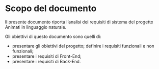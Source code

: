 # Scopo del documento
Il presente documento riporta l’analisi dei requisiti di sistema del progetto Animati in linguaggio naturale.

Gli obiettivi di questo documento sono quelli di:

- presentare gli obiettivi del progetto;
definire i requisiti funzionali e non funzionali;
- presentare i requisiti di Front-End;
- presentare i requisiti di Back-End.
